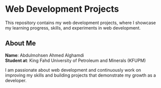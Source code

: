 # Web Development Projects

This repository contains my web development projects, where I showcase my learning progress, skills, and experiments in web development.

## About Me
**Name**: Abdulmohsen Ahmed Alghamdi  
**Student at**: King Fahd University of Petroleum and Minerals (KFUPM)

I am passionate about web development and continuously work on improving my skills and building projects that demonstrate my growth as a developer.
